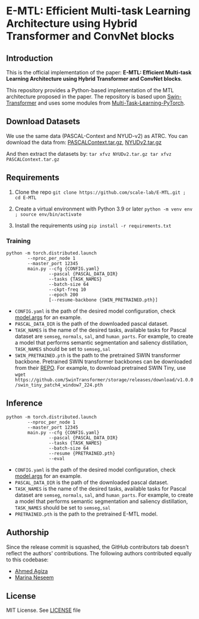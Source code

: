 # E-MTL: Efficient Multi-task Learning Architecture using Hybrid Transformer and ConvNet blocks

## Introduction

This is the official implementation of the paper: **E-MTL: Efficient Multi-task Learning Architecture using Hybrid Transformer and ConvNet blocks**. 

This repository provides a Python-based implementation of the MTL architecture proposed in the paper. The repository is based upon [Swin-Transformer](https://github.com/microsoft/Swin-Transformer) and uses some modules from [Multi-Task-Learning-PyTorch](https://github.com/SimonVandenhende/Multi-Task-Learning-PyTorch).

## Download Datasets
We use the same data (PASCAL-Context and NYUD-v2) as ATRC. You can download the data from: [PASCALContext.tar.gz](https://hkustconnect-my.sharepoint.com/personal/hyeae_connect_ust_hk/_layouts/15/onedrive.aspx?id=%2Fpersonal%2Fhyeae%5Fconnect%5Fust%5Fhk%2FDocuments%2Fdataset%2FPASCALContext%2Etar%2Egz&parent=%2Fpersonal%2Fhyeae%5Fconnect%5Fust%5Fhk%2FDocuments%2Fdataset&ga=1), [NYUDv2.tar.gz](https://hkustconnect-my.sharepoint.com/personal/hyeae_connect_ust_hk/_layouts/15/onedrive.aspx?id=%2Fpersonal%2Fhyeae%5Fconnect%5Fust%5Fhk%2FDocuments%2Fdataset%2FNYUDv2%2Etar%2Egz&parent=%2Fpersonal%2Fhyeae%5Fconnect%5Fust%5Fhk%2FDocuments%2Fdataset&ga=1)

And then extract the datasets by:
    ```
    tar xfvz NYUDv2.tar.gz
    tar xfvz PASCALContext.tar.gz
    ```
## Requirements

1. Clone the repo `git clone https://github.com/scale-lab/E-MTL.git ; cd E-MTL`

2. Create a virtual environment with Python 3.9 or later `python -m venv env ; source env/bin/activate`

3. Install the requirements using `pip install -r requirements.txt`

### Training
```
python -m torch.distributed.launch 
        --nproc_per_node 1 
        --master_port 12345 
        main.py --cfg {CONFIG.yaml}
                --pascal {PASCAL_DATA_DIR}
                --tasks {TASK_NAMES} 
                --batch-size 64 
                --ckpt-freq 10
                --epoch 200 
                [--resume-backbone {SWIN_PRETRAINED.pth}]
```
- `CONFIG.yaml` is the path of the desired model configuration, check [model.args](https://github.com/scale-lab/E-MTL/blob/master/configs/swin/swin_tiny_patch4_window7_224.yaml) for an example.
- `PASCAL_DATA_DIR` is the path of the downloaded pascal dataset.
- `TASK_NAMES` is the name of the desired tasks, available tasks for Pascal dataset are `semseg`, `normals`, `sal`, and `human_parts`. For example, to create a model that performs semantic segmentation and saliency distillation, `TASK_NAMES` should be set to `semseg,sal`
- `SWIN_PRETRAINED.pth` is the path to the pretrained SWIN transformer backbone. Pretrained SWIN transformer backbones can be downloaded from their [REPO](https://github.com/microsoft/Swin-Transformer). For example, to download pretrained SWIN Tiny, use `wget https://github.com/SwinTransformer/storage/releases/download/v1.0.0/swin_tiny_patch4_window7_224.pth`

## Inference 
```
python -m torch.distributed.launch 
        --nproc_per_node 1 
        --master_port 12345 
        main.py --cfg {CONFIG.yaml}
                --pascal {PASCAL_DATA_DIR}
                --tasks {TASK_NAMES} 
                --batch-size 64 
                --resume {PRETRAINED.pth}
                --eval
```
- `CONFIG.yaml` is the path of the desired model configuration, check [model.args](https://github.com/scale-lab/E-MTL/blob/master/configs/swin/swin_tiny_patch4_window7_224.yaml) for an example.
- `PASCAL_DATA_DIR` is the path of the downloaded pascal dataset.
- `TASK_NAMES` is the name of the desired tasks, available tasks for Pascal dataset are `semseg`, `normals`, `sal`, and `human_parts`. For example, to create a model that performs semantic segmentation and saliency distillation, `TASK_NAMES` should be set to `semseg,sal`
- `PRETRAINED.pth` is the path to the pretrained E-MTL model.

## Authorship
Since the release commit is squashed, the GitHub contributors tab doesn't reflect the authors' contributions. The following authors contributed equally to this codebase:
- [Ahmed Agiza](https://github.com/ahmed-agiza)
- [Marina Neseem](https://github.com/marina-neseem)

## License
MIT License. See [LICENSE](LICENSE) file

